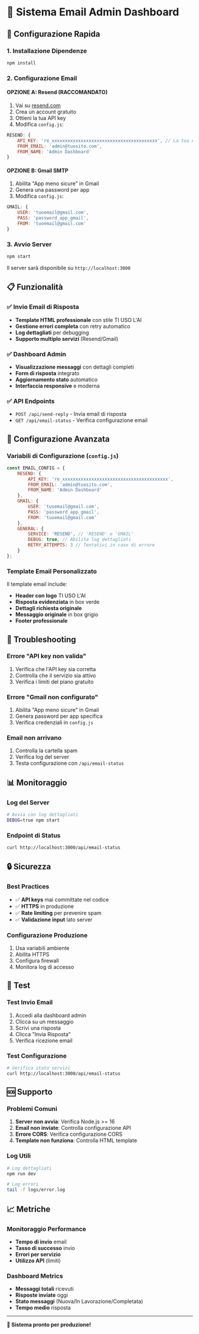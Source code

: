 # 📧 Sistema Email Admin Dashboard

## 🚀 Configurazione Rapida

### 1. Installazione Dipendenze
```bash
npm install
```

### 2. Configurazione Email

#### OPZIONE A: Resend (RACCOMANDATO)
1. Vai su [resend.com](https://resend.com)
2. Crea un account gratuito
3. Ottieni la tua API key
4. Modifica `config.js`:
```javascript
RESEND: {
    API_KEY: 're_xxxxxxxxxxxxxxxxxxxxxxxxxxxxxxxxxxxxxxxx', // La tua API key
    FROM_EMAIL: 'admin@tuosito.com',
    FROM_NAME: 'Admin Dashboard'
}
```

#### OPZIONE B: Gmail SMTP
1. Abilita "App meno sicure" in Gmail
2. Genera una password per app
3. Modifica `config.js`:
```javascript
GMAIL: {
    USER: 'tuoemail@gmail.com',
    PASS: 'password_app_gmail',
    FROM: 'tuoemail@gmail.com'
}
```

### 3. Avvio Server
```bash
npm start
```

Il server sarà disponibile su `http://localhost:3000`

## 📋 Funzionalità

### ✅ Invio Email di Risposta
- **Template HTML professionale** con stile TI USO L'AI
- **Gestione errori completa** con retry automatico
- **Log dettagliati** per debugging
- **Supporto multiplo servizi** (Resend/Gmail)

### ✅ Dashboard Admin
- **Visualizzazione messaggi** con dettagli completi
- **Form di risposta** integrato
- **Aggiornamento stato** automatico
- **Interfaccia responsive** e moderna

### ✅ API Endpoints
- `POST /api/send-reply` - Invia email di risposta
- `GET /api/email-status` - Verifica configurazione email

## 🔧 Configurazione Avanzata

### Variabili di Configurazione (`config.js`)

```javascript
const EMAIL_CONFIG = {
    RESEND: {
        API_KEY: 're_xxxxxxxxxxxxxxxxxxxxxxxxxxxxxxxxxxxxxxxx',
        FROM_EMAIL: 'admin@tuosito.com',
        FROM_NAME: 'Admin Dashboard'
    },
    GMAIL: {
        USER: 'tuoemail@gmail.com',
        PASS: 'password_app_gmail',
        FROM: 'tuoemail@gmail.com'
    },
    GENERAL: {
        SERVICE: 'RESEND', // 'RESEND' o 'GMAIL'
        DEBUG: true, // Abilita log dettagliati
        RETRY_ATTEMPTS: 3 // Tentativi in caso di errore
    }
};
```

### Template Email Personalizzato

Il template email include:
- **Header con logo** TI USO L'AI
- **Risposta evidenziata** in box verde
- **Dettagli richiesta originale**
- **Messaggio originale** in box grigio
- **Footer professionale**

## 🐛 Troubleshooting

### Errore "API key non valida"
1. Verifica che l'API key sia corretta
2. Controlla che il servizio sia attivo
3. Verifica i limiti del piano gratuito

### Errore "Gmail non configurato"
1. Abilita "App meno sicure" in Gmail
2. Genera password per app specifica
3. Verifica credenziali in `config.js`

### Email non arrivano
1. Controlla la cartella spam
2. Verifica log del server
3. Testa configurazione con `/api/email-status`

## 📊 Monitoraggio

### Log del Server
```bash
# Avvia con log dettagliati
DEBUG=true npm start
```

### Endpoint di Status
```bash
curl http://localhost:3000/api/email-status
```

## 🔒 Sicurezza

### Best Practices
- ✅ **API keys** mai committate nel codice
- ✅ **HTTPS** in produzione
- ✅ **Rate limiting** per prevenire spam
- ✅ **Validazione input** lato server

### Configurazione Produzione
1. Usa variabili ambiente
2. Abilita HTTPS
3. Configura firewall
4. Monitora log di accesso

## 📱 Test

### Test Invio Email
1. Accedi alla dashboard admin
2. Clicca su un messaggio
3. Scrivi una risposta
4. Clicca "Invia Risposta"
5. Verifica ricezione email

### Test Configurazione
```bash
# Verifica stato servizi
curl http://localhost:3000/api/email-status
```

## 🆘 Supporto

### Problemi Comuni
1. **Server non avvia**: Verifica Node.js >= 16
2. **Email non inviate**: Controlla configurazione API
3. **Errore CORS**: Verifica configurazione CORS
4. **Template non funziona**: Controlla HTML template

### Log Utili
```bash
# Log dettagliati
npm run dev

# Log errori
tail -f logs/error.log
```

## 📈 Metriche

### Monitoraggio Performance
- **Tempo di invio** email
- **Tasso di successo** invio
- **Errori per servizio**
- **Utilizzo API** (limiti)

### Dashboard Metrics
- **Messaggi totali** ricevuti
- **Risposte inviate** oggi
- **Stato messaggi** (Nuova/In Lavorazione/Completata)
- **Tempo medio** risposta

---

**🎯 Sistema pronto per produzione!** 